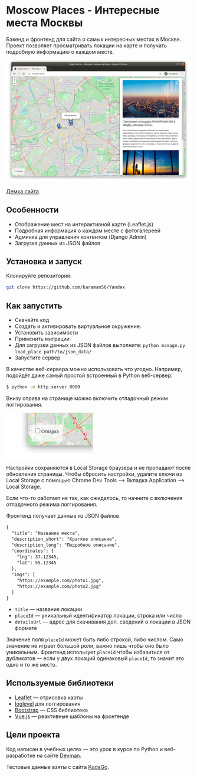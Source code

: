 # Moscow Places - Интересные места Москвы

Бэкенд и фронтенд для сайта о самых интересных местах в Москве. Проект позволяет просматривать локации на карте и получать подробную информацию о каждом месте.

![&#x41A;&#x443;&#x434;&#x430; &#x43F;&#x43E;&#x439;&#x442;&#x438;](.gitbook/assets/site.png)

[Демка сайта](https://devmanorg.github.io/where-to-go-frontend/).

## Особенности

- Отображение мест на интерактивной карте (Leaflet.js)
- Подробная информация о каждом месте с фотогалереей
- Админка для управления контентом (Django Admin)
- Загрузка данных из JSON файлов


## Установка и запуск

Клонируйте репозиторий:
```bash
git clone https://github.com/karaman56/Yandex
```

## Как запустить

* Скачайте код
* Создать и активировать виртуальное окружение:
* Установить зависимости
* Применить миграции
* Для загрузки данных из JSON файлов выполните: ```python manage.py load_place path/to/json_data/```
* Запустите сервер

В качестве веб-сервера можно использовать что угодно. Например, подойдёт даже самый простой встроенный в Python веб-сервер:

```bash
$ python -m http.server 8000
```

Внизу справа на странице можно включить отладочный режим логгирования.

![debug mode](.gitbook/assets/debug-option.png)

Настройки сохраняются в Local Storage браузера и не пропадают после обновления страницы. Чтобы сбросить настройки, удалите ключи из Local Storage с помощью Chrome Dev Tools —&gt; Вкладка Application —&gt; Local Storage.

Если что-то работает не так, как ожидалось, то начните с включения отладочного режима логгирования.

Фронтенд получает данные из JSON файлов

```Структура JSON файла
{
  "title": "Название места",
  "description_short": "Краткое описание",
  "description_long": "Подробное описание",
  "coordinates": {
    "lng": 37.12345,
    "lat": 55.12345
  },
  "imgs": [
    "https://example.com/photo1.jpg",
    "https://example.com/photo2.jpg"
  ]
}
```

* `title` — название локации
* `placeId` — уникальный идентификатор локации, строка или число
* `detailsUrl` — адрес для скачивания доп. сведений о локации в JSON формате

Значение поля `placeId` может быть либо строкой, либо числом. Само значение не играет большой роли, важно лишь чтобы оно было уникальным. Фронтенд использует `placeId` чтобы избавиться от дубликатов — если у двух локаций одинаковый `placeId`, то значит это одно и то же место.


## Используемые библиотеки

* [Leaflet](https://leafletjs.com/) — отрисовка карты
* [loglevel](https://www.npmjs.com/package/loglevel) для логгирования
* [Bootstrap](https://getbootstrap.com/) — CSS библиотека
* [Vue.js](https://ru.vuejs.org/) — реактивные шаблоны на фронтенде

## Цели проекта

Код написан в учебных целях — это урок в курсе по Python и веб-разработке на сайте [Devman](https://dvmn.org).

Тестовые данные взяты с сайта [KudaGo](https://kudago.com).

